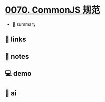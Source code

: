 # [0070. CommonJS 规范](https://github.com/Tdahuyou/javascript/tree/main/0070.%20CommonJS%20%E8%A7%84%E8%8C%83)

- 📝 summary

## 🔗 links
## 📒 notes
## 💻 demo
## 🤖 ai

